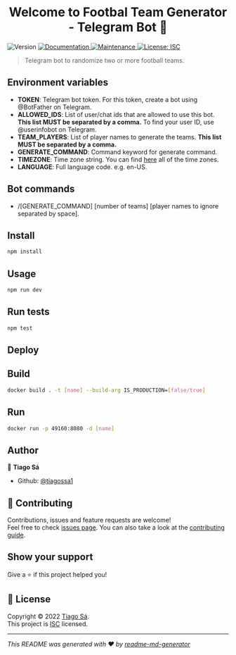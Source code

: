 <h1 align="center">Welcome to Footbal Team Generator - Telegram Bot 👋</h1>
<p>
  <img alt="Version" src="https://img.shields.io/badge/version-1.0.0-blue.svg?cacheSeconds=2592000" />
  <a href="https://github.com/tiagossa1/random-team-generator-tg-bot#readme" target="_blank">
    <img alt="Documentation" src="https://img.shields.io/badge/documentation-yes-brightgreen.svg" />
  </a>
  <a href="https://github.com/tiagossa1/random-team-generator-tg-bot/graphs/commit-activity" target="_blank">
    <img alt="Maintenance" src="https://img.shields.io/badge/Maintained%3F-yes-green.svg" />
  </a>
  <a href="https://github.com/tiagossa1/random-team-generator-tg-bot/blob/master/LICENSE" target="_blank">
    <img alt="License: ISC" src="https://img.shields.io/github/license/tiagossa1/Footbal Team Generator - Telegram Bot" />
  </a>
</p>

> Telegram bot to randomize two or more football teams.

## Environment variables

- **TOKEN**: Telegram bot token. For this token, create a bot using @BotFather on Telegram.
- **ALLOWED_IDS**: List of user/chat ids that are allowed to use this bot. **This list MUST be separated by a comma.** To find your user ID, use @userinfobot on Telegram.
- **TEAM_PLAYERS**: List of player names to generate the teams. **This list MUST be separated by a comma.**
- **GENERATE_COMMAND**: Command keyword for generate command.
- **TIMEZONE**: Time zone string. You can find [here](https://gist.github.com/diogocapela/12c6617fc87607d11fd62d2a4f42b02a) all of the time zones.
- **LANGUAGE**: Full language code. e.g. en-US.

## Bot commands

- /[GENERATE_COMMAND] [number of teams] [player names to ignore separated by space].

## Install

```sh
npm install
```

## Usage

```sh
npm run dev
```

## Run tests

```sh
npm test
```

## Deploy

## Build

```sh
docker build . -t [name] --build-arg IS_PRODUCTION=[false/true]
```

## Run

```sh
docker run -p 49160:8080 -d [name]
```

## Author

👤 **Tiago Sá**

- Github: [@tiagossa1](https://github.com/tiagossa1)

## 🤝 Contributing

Contributions, issues and feature requests are welcome!<br />Feel free to check [issues page](https://github.com/tiagossa1/random-team-generator-tg-bot/issues). You can also take a look at the [contributing guide](https://github.com/tiagossa1/random-team-generator-tg-bot/blob/master/CONTRIBUTING.md).

## Show your support

Give a ⭐️ if this project helped you!

## 📝 License

Copyright © 2022 [Tiago Sá](https://github.com/tiagossa1).<br />
This project is [ISC](https://github.com/tiagossa1/random-team-generator-tg-bot/blob/master/LICENSE) licensed.

---

_This README was generated with ❤️ by [readme-md-generator](https://github.com/kefranabg/readme-md-generator)_
